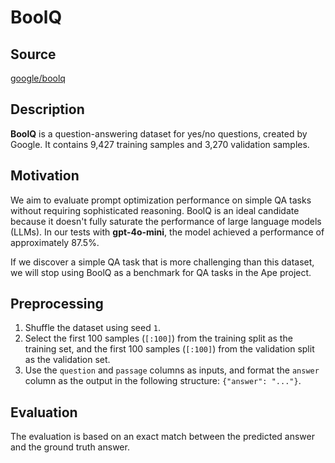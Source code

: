 # BoolQ

## Source

[google/boolq](https://huggingface.co/datasets/google/boolq)

## Description

**BoolQ** is a question-answering dataset for yes/no questions, created by Google. It contains 9,427 training samples and 3,270 validation samples.

## Motivation

We aim to evaluate prompt optimization performance on simple QA tasks without requiring sophisticated reasoning. BoolQ is an ideal candidate because it doesn't fully saturate the performance of large language models (LLMs). In our tests with **gpt-4o-mini**, the model achieved a performance of approximately 87.5%.

If we discover a simple QA task that is more challenging than this dataset, we will stop using BoolQ as a benchmark for QA tasks in the Ape project.

## Preprocessing

1. Shuffle the dataset using seed `1`.
2. Select the first 100 samples (`[:100]`) from the training split as the training set, and the first 100 samples (`[:100]`) from the validation split as the validation set.
3. Use the `question` and `passage` columns as inputs, and format the `answer` column as the output in the following structure: `{"answer": "..."}`.

## Evaluation

The evaluation is based on an exact match between the predicted answer and the ground truth answer.

